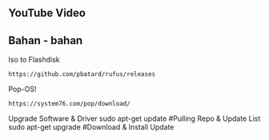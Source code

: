 ## YouTube Video

## Bahan - bahan

Iso to Flashdisk
```text
https://github.com/pbatard/rufus/releases
```
Pop-OS!
```text
https://system76.com/pop/download/
```
Upgrade Software & Driver
sudo apt-get update #Pulling Repo & Update List
sudo apt-get upgrade #Download & Install Update
